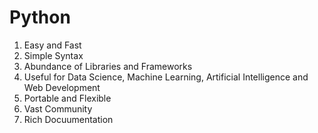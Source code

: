 # Python

1. Easy and Fast  
2. Simple Syntax
3. Abundance of Libraries and Frameworks
4. Useful for Data Science, Machine Learning, Artificial Intelligence and Web Development
5. Portable and Flexible
6. Vast Community
7. Rich Docuumentation
